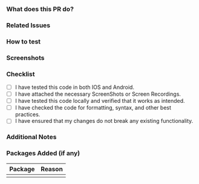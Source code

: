 ### What does this PR do?

<!-- Please describe the changes in this pull request and how they improve the project. -->

### Related Issues

<!-- Please list any related issues that are being fixed or addressed with this pull request. -->

### How to test

<!-- Please describe how the changes can be tested to verify that they work as intended. -->

### Screenshots

<!-- If applicable, please provide any screenshots or images that demonstrate the changes made in this pull request. -->

### Checklist

- [ ] I have tested this code in both IOS and Android.
- [ ] I have attached the necessary ScreenShots or Screen Recordings.
- [ ] I have tested this code locally and verified that it works as intended.
- [ ] I have checked the code for formatting, syntax, and other best practices.
- [ ] I have ensured that my changes do not break any existing functionality.

### Additional Notes

<!-- If there is anything else that you would like to add, please do so here. -->

### Packages Added (if any)

| Package | Reason |
| ------- | ------ |
|         |        |
